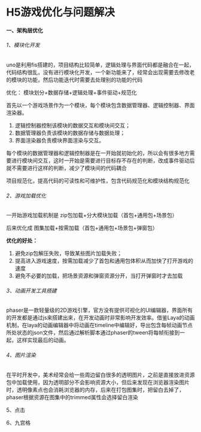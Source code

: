 # H5游戏优化与问题解决

#### 一、架构层优化

###### 1、模块化开发

uno是利用fis搭建的，项目结构比较简单，逻辑处理与界面代码都是融合在一起，代码结构很乱，没有进行模块化开发，一个新功能来了，经常会出现需要去修改老的模块的功能，然后功能迭代时需要去处理别的功能的代码

优化：
模块划分+数据存储+逻辑处理+事件驱动+规范化

首先以一个游戏场景作为一个模块，每个模块包含数据管理器、逻辑控制器、界面渲染器。

1. 逻辑控制器控制该模块的数据交互和模块间交互；
2. 数据管理器负责该模块的数据存储与数据处理；
3. 界面渲染器负责模块界面渲染与交互。

每个模块的数据管理器和逻辑控制器是在一开始就初始化的，所以会有很多地方需要进行模块间交互，这时一开始是需要进行目标存不存在的判断，改成事件驱动后就不需要进行这样的判断，减少了模块间的代码耦合

项目规范化，提高代码的可读性和可维护性，包含代码规范化和模块结构规范化

###### 2、游戏加载优化

一开始游戏加载机制是 zip包加载+分大模块加载（首包+通用包+场景包）

后来优化成 图集加载+按需加载（首包+通用包+场景包+弹窗包）

**优化的好处：**

1. 避免zip包解压失败，导致某些图片加载失败；
2. 提高进入游戏速度，按需加载减少了首包和通用包体积从而加快了打开游戏的速度
3. 避免不必要的加载，把场景资源和弹窗资源分开，当打开弹窗时才去加载

###### 3、动画开发工具搭建

phaser是一款轻量级的2D游戏引擎，官方没有提供可视化的UI编辑器，界面所有的开发都是通过js来搭建出来，在开发动画时非常影响开发效率。借鉴Laya的动画机制，在laya的动画编辑器中将动画在timeline中编辑好，导出包含每帧动画节点所处状态的json文件，然后通过解析脚本通过phaser的tween将每帧衔接到一起，这样实现最后的动画。

###### 4、图片渲染

在平时开发中，美术经常会给一些周边留白很多的透明图片，之前是直接放进资源包中加载使用，因为透明部分不会影响资源大小，但后来发现在浏览器渲染图片时，透明像素点也会消耗浏览器的内存，后来在打包图集时，把留白去掉了，phaser根据资源在图集中的trimmed属性会选择留白渲染

5、点击

6、九宫格